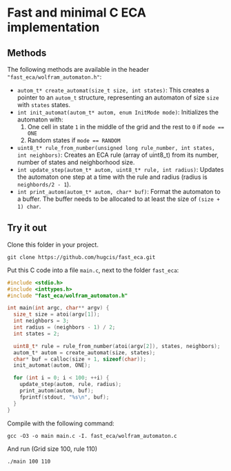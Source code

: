 # Fast and minimal C ECA implementation

## Methods

The following methods are available in the header
`"fast_eca/wolfram_automaton.h"`:

- `autom_t* create_automat(size_t size, int states)`: This creates a pointer to
  an `autom_t` structure, representing an automaton of size `size` with `states`
  states.
- `int init_automat(autom_t* autom, enum InitMode mode)`: Initializes the
  automaton with:
  1. One cell in state `1` in the middle of the grid and the rest to `0` if `mode == ONE`
  2. Random  states if `mode == RANDOM`
- `uint8_t* rule_from_number(unsigned long rule_number, int states, int
  neighbors)`: Creates an ECA rule (array of uint8_t) from its number, number of
  states and neighborhood size.
- `int update_step(autom_t* autom, uint8_t* rule, int radius)`: Updates the
  automaton one step at a time with the rule and radius (radius is `neighbords/2 - 1`).
- `int print_autom(autom_t* autom, char* buf)`: Format the automaton to a
  buffer. The buffer needs to be allocated to at least the size of `(size + 1) char`.

## Try it out

Clone this folder in your project. 
```
git clone https://github.com/hugcis/fast_eca.git
```

Put this C code into a file `main.c`, next to the folder `fast_eca`:
``` C
#include <stdio.h>
#include <inttypes.h>
#include "fast_eca/wolfram_automaton.h"

int main(int argc, char** argv) {
  size_t size = atoi(argv[1]);
  int neighbors = 3;
  int radius = (neighbors - 1) / 2;
  int states = 2;

  uint8_t* rule = rule_from_number(atoi(argv[2]), states, neighbors);
  autom_t* autom = create_automat(size, states);
  char* buf = calloc(size + 1, sizeof(char));
  init_automat(autom, ONE);

  for (int i = 0; i < 100; ++i) {
    update_step(autom, rule, radius);
    print_autom(autom, buf);
    fprintf(stdout, "%s\n", buf);
  }
}
```

Compile with the following command:
```
gcc -O3 -o main main.c -I. fast_eca/wolfram_automaton.c
```

And run (Grid size 100, rule 110)
```
./main 100 110
```
